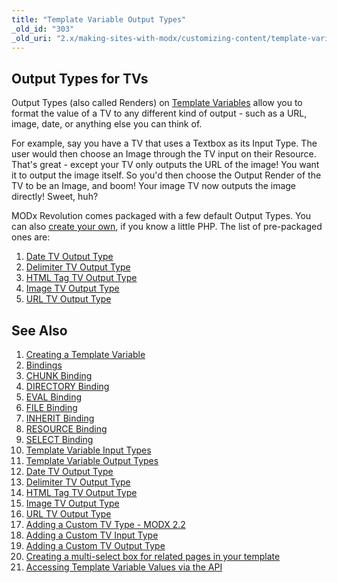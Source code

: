 ```yaml
---
title: "Template Variable Output Types"
_old_id: "303"
_old_uri: "2.x/making-sites-with-modx/customizing-content/template-variables/template-variable-output-types"
---
```


Output Types for TVs
--------------------

Output Types (also called Renders) on [Template Variables](/revolution/2.x/making-sites-with-modx/customizing-content/template-variables "Template Variables") allow you to format the value of a TV to any different kind of output - such as a URL, image, date, or anything else you can think of.

For example, say you have a TV that uses a Textbox as its Input Type. The user would then choose an Image through the TV input on their Resource. That's great - except your TV only outputs the URL of the image! You want it to output the image itself. So you'd then choose the Output Render of the TV to be an Image, and boom! Your image TV now outputs the image directly! Sweet, huh?

MODx Revolution comes packaged with a few default Output Types. You can also [create your own](/revolution/2.x/making-sites-with-modx/customizing-content/template-variables/adding-a-custom-tv-output-type "Adding a Custom TV Output Type"), if you know a little PHP. The list of pre-packaged ones are:

1. [Date TV Output Type](/revolution/2.x/making-sites-with-modx/customizing-content/template-variables/template-variable-output-types/date-tv-output-type)
2. [Delimiter TV Output Type](/revolution/2.x/making-sites-with-modx/customizing-content/template-variables/template-variable-output-types/delimiter-tv-output-type)
3. [HTML Tag TV Output Type](/revolution/2.x/making-sites-with-modx/customizing-content/template-variables/template-variable-output-types/html-tag-tv-output-type)
4. [Image TV Output Type](/revolution/2.x/making-sites-with-modx/customizing-content/template-variables/template-variable-output-types/image-tv-output-type)
5. [URL TV Output Type](/revolution/2.x/making-sites-with-modx/customizing-content/template-variables/template-variable-output-types/url-tv-output-type)

See Also
--------

1. [Creating a Template Variable](/revolution/2.x/making-sites-with-modx/customizing-content/template-variables/creating-a-template-variable)
2. [Bindings](/revolution/2.x/making-sites-with-modx/customizing-content/template-variables/bindings)
  1. [CHUNK Binding](/revolution/2.x/making-sites-with-modx/customizing-content/template-variables/bindings/chunk-binding)
  2. [DIRECTORY Binding](/revolution/2.x/making-sites-with-modx/customizing-content/template-variables/bindings/directory-binding)
  3. [EVAL Binding](/revolution/2.x/making-sites-with-modx/customizing-content/template-variables/bindings/eval-binding)
  4. [FILE Binding](/revolution/2.x/making-sites-with-modx/customizing-content/template-variables/bindings/file-binding)
  5. [INHERIT Binding](/revolution/2.x/making-sites-with-modx/customizing-content/template-variables/bindings/inherit-binding)
  6. [RESOURCE Binding](/revolution/2.x/making-sites-with-modx/customizing-content/template-variables/bindings/resource-binding)
  7. [SELECT Binding](/revolution/2.x/making-sites-with-modx/customizing-content/template-variables/bindings/select-binding)
3. [Template Variable Input Types](/revolution/2.x/making-sites-with-modx/customizing-content/template-variables/template-variable-input-types)
4. [Template Variable Output Types](/revolution/2.x/making-sites-with-modx/customizing-content/template-variables/template-variable-output-types)
  1. [Date TV Output Type](/revolution/2.x/making-sites-with-modx/customizing-content/template-variables/template-variable-output-types/date-tv-output-type)
  2. [Delimiter TV Output Type](/revolution/2.x/making-sites-with-modx/customizing-content/template-variables/template-variable-output-types/delimiter-tv-output-type)
  3. [HTML Tag TV Output Type](/revolution/2.x/making-sites-with-modx/customizing-content/template-variables/template-variable-output-types/html-tag-tv-output-type)
  4. [Image TV Output Type](/revolution/2.x/making-sites-with-modx/customizing-content/template-variables/template-variable-output-types/image-tv-output-type)
  5. [URL TV Output Type](/revolution/2.x/making-sites-with-modx/customizing-content/template-variables/template-variable-output-types/url-tv-output-type)
5. [Adding a Custom TV Type - MODX 2.2](/revolution/2.x/making-sites-with-modx/customizing-content/template-variables/adding-a-custom-tv-type-modx-2.2)
6. [Adding a Custom TV Input Type](/revolution/2.x/making-sites-with-modx/customizing-content/template-variables/adding-a-custom-tv-input-type)
7. [Adding a Custom TV Output Type](/revolution/2.x/making-sites-with-modx/customizing-content/template-variables/adding-a-custom-tv-output-type)
8. [Creating a multi-select box for related pages in your template](/revolution/2.x/making-sites-with-modx/customizing-content/template-variables/creating-a-multi-select-box-for-related-pages-in-your-template)
9. [Accessing Template Variable Values via the API](/revolution/2.x/making-sites-with-modx/customizing-content/template-variables/accessing-template-variable-values-via-the-api)